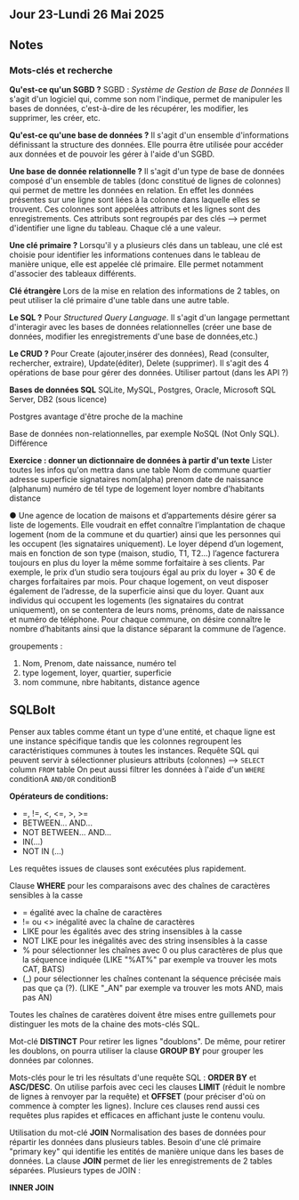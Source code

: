 ## Jour 23-Lundi 26 Mai 2025 

## Notes

### Mots-clés et recherche

**Qu'est-ce qu'un SGBD ?**
SGBD : *Système de Gestion de Base de Données*
Il s'agit d'un logiciel qui, comme son nom l'indique, permet de manipuler les bases de données, c'est-à-dire de les récupérer, les modifier, les supprimer, les créer, etc.

**Qu'est-ce qu'une base de données ?**
Il s'agit d'un ensemble d'informations définissant la structure des données. Elle pourra être utilisée pour accéder aux données et de pouvoir les gérer à l'aide d'un SGBD.

**Une base de donnée relationnelle ?**
Il s'agit d'un type de base de données composé d'un ensemble de tables (donc constitué de lignes de colonnes) qui permet de mettre les données en relation. En effet les données présentes sur une ligne sont liées à la colonne dans laquelle elles se trouvent. Ces colonnes sont appelées attributs et les lignes sont des enregistrements. Ces attributs sont regroupés par des clés --> permet d'identifier une ligne du tableau. Chaque clé a une valeur. 

**Une clé primaire ?**
Lorsqu'il y a plusieurs clés dans un tableau, une clé est choisie pour identifier les informations contenues dans le tableau de manière unique, elle est appelée clé primaire. Elle permet notamment d'associer des tableaux différents.

**Clé étrangère**
Lors de la mise en relation des informations de 2 tables, on peut utiliser la clé primaire d'une table dans une autre table. 

**Le SQL ?**
Pour *Structured Query Language*. Il s'agit d'un langage permettant d'interagir avec les bases de données relationnelles (créer une base de données, modifier les enregistrements d'une base de données,etc.)


**Le CRUD ?**
Pour Create (ajouter,insérer des données), Read (consulter, rechercher, extraire), Update(éditer), Delete (supprimer). Il s'agit des 4 opérations de base pour gérer des données.
 Utiliser partout (dans les API ?)

**Bases de données SQL**
SQLite, MySQL, Postgres, Oracle, Microsoft SQL Server, DB2 (sous licence)

Postgres avantage d'être proche de la machine

Base de données non-relationnelles, par exemple NoSQL (Not Only SQL). Différence 

**Exercice : donner un dictionnaire de données à partir d'un texte**
Lister toutes les infos qu'on mettra dans une table
Nom de commune      quartier       adresse      superficie      signataires    nom(alpha)     prenom   date de naissance (alphanum)  numéro de tél        type de logement        loyer      nombre d'habitants      distance 

● Une agence de location de maisons et d’appartements désire gérer sa liste de logements. Elle
voudrait en effet connaître l’implantation de chaque logement (nom de la commune et du
quartier) ainsi que les personnes qui les occupent (les signataires uniquement). Le loyer
dépend d’un logement, mais en fonction de son type (maison, studio, T1, T2...) l’agence
facturera toujours en plus du loyer la même somme forfaitaire à ses clients. Par exemple, le prix
d’un studio sera toujours égal au prix du loyer + 30 € de charges forfaitaires par mois. Pour
chaque logement, on veut disposer également de l’adresse, de la superficie ainsi que du loyer.
Quant aux individus qui occupent les logements (les signataires du contrat uniquement), on se
contentera de leurs noms, prénoms, date de naissance et numéro de téléphone. Pour chaque
commune, on désire connaître le nombre d’habitants ainsi que la distance séparant la
commune de l’agence.

groupements : 
1) Nom, Prenom, date naissance, numéro tel
2) type logement, loyer, quartier, superficie
3) nom commune, nbre habitants, distance agence


## SQLBolt

Penser aux tables comme étant un type d'une entité, et chaque ligne est une instance spécifique tandis que les colonnes regroupent les caractéristiques communes à toutes les instances.
Requête SQL qui peuvent servir à sélectionner plusieurs attributs (colonnes) --> ``SELECT`` column ``FROM`` table
On peut aussi filtrer les données à l'aide d'un ``WHERE`` conditionA ``AND/OR`` conditionB

**Opérateurs de conditions:**
- =, !=, <, <=, >, >=
- BETWEEN... AND...
- NOT BETWEEN... AND...
- IN(...)
- NOT IN (...)

Les requêtes issues de clauses sont exécutées plus rapidement.

Clause **WHERE** pour les comparaisons avec des chaînes de caractères sensibles à la casse 

- =  égalité avec la chaîne de caractères
- != ou <> inégalité avec la chaîne de caractères
- LIKE pour les égalités avec des string insensibles à la casse
- NOT LIKE pour les inégalités avec des string insensibles à la casse
- % pour sélectionner les chaînes avec 0 ou plus caractères de plus que la séquence indiquée  (LIKE "%AT%" par exemple va trouver les mots CAT, BATS)
- (_) pour sélectionner les chaînes contenant la séquence précisée mais pas que ça (?). (LIKE "_AN" par exemple va trouver les mots AND, mais pas AN)

Toutes les chaînes de caratères doivent être mises entre guillemets pour distinguer les mots de la chaine des mots-clés SQL.


Mot-clé **DISTINCT**
Pour retirer les lignes "doublons". De même, pour retirer les doublons, on pourra utiliser la clause **GROUP BY**
pour grouper les données par colonnes.

Mots-clés pour le tri les résultats d'une requête SQL : **ORDER BY** et **ASC/DESC**. On utilise parfois avec ceci les clauses **LIMIT** (réduit le nombre de lignes à renvoyer par la requête) et **OFFSET** (pour préciser d'où on commence à compter les lignes).
Inclure ces clauses rend aussi ces requêtes plus rapides et efficaces en affichant juste le contenu voulu.

Utilisation du mot-clé **JOIN** 
Normalisation des bases de données pour répartir les données dans plusieurs tables. Besoin d'une clé primaire "primary key" qui identifie les entités de manière unique dans les bases de données. La clause **JOIN** permet de lier les enregistrements de 2 tables séparées.
Plusieurs types de JOIN :

**INNER JOIN** 
